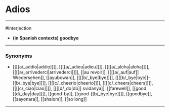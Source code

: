 # Adios
---
#interjection
- **(in Spanish contexts) goodbye**
---
### Synonyms
- [[[[a/_addio|addio]]]], [[[[a/_adieu|adieu]]]], [[[[a/_aloha|aloha]]]], [[[[a/_arrivederci|arrivederci]]]], [[au revoir]], [[[[a/_auf|auf]] Wiedersehen]], [[ayubowan]], [[[[b/_bye|bye]]]], [[[[b/_bye|bye]]-[[b/_bye|bye]]]], [[[[c/_cheerio|cheerio]]]], [[[[c/_cheers|cheers]]]], [[[[c/_ciao|ciao]]]], [[[[d/_do|do]] svidanya]], [[farewell]], [[good [[d/_day|day]]]], [[good-by]], [[good-[[b/_bye|bye]]]], [[goodbye]], [[sayonara]], [[shalom]], [[so long]]
---
